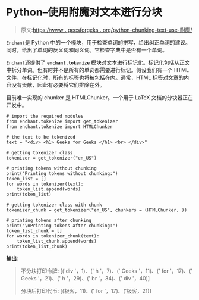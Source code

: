 # Python–使用附魔对文本进行分块

> 原文:[https://www . geesforgeks . org/python-chunking-text-use-附魔/](https://www.geeksforgeeks.org/python-chunking-text-using-enchant/)

`Enchant`是 Python 中的一个模块，用于检查单词的拼写，给出纠正单词的建议。同时，给出了单词的反义词和同义词。它检查字典中是否有一个单词。

`Enchant`还提供了 **`enchant.tokenize`** 模块对文本进行标记化。标记化包括从正文中拆分单词。但有时并不是所有的单词都需要进行标记。假设我们有一个 HTML 文件，在标记化时，所有的标签也将被包括在内。通常，HTML 标签对文章的内容没有贡献，因此有必要将它们排除在外。

目前唯一实现的 chunker 是 HTMLChunker。一个用于 LaTeX 文档的分块器正在开发中。

```
# import the required modules
from enchant.tokenize import get_tokenizer
from enchant.tokenize import HTMLChunker

# the text to be tokenized
text = "<div> <h1> Geeks for Geeks </h1> <br> </div>"

# getting tokenizer class
tokenizer = get_tokenizer("en_US")

# printing tokens without chunking
print("Printing tokens without chunking:")
token_list = []
for words in tokenizer(text):
    token_list.append(words)
print(token_list)

# getting tokenizer class with chunk
tokenizer_chunk = get_tokenizer("en_US", chunkers = (HTMLChunker, ))

# printing tokens after chunking
print("\nPrinting tokens after chunking:")
token_list_chunk = []
for words in tokenizer_chunk(text):
    token_list_chunk.append(words)
print(token_list_chunk)
```

**输出:**

> 不分块打印令牌:
> [('div '，1)、(' h '，7)、(' Geeks '，11)、(' for '，17)、(' Geeks '，21)、(' h '，29)、(' br '，34)、(' div '，40)]
> 
> 分块后打印代币:
> [(极客，11)、(' for '，17)、('极客，21)]